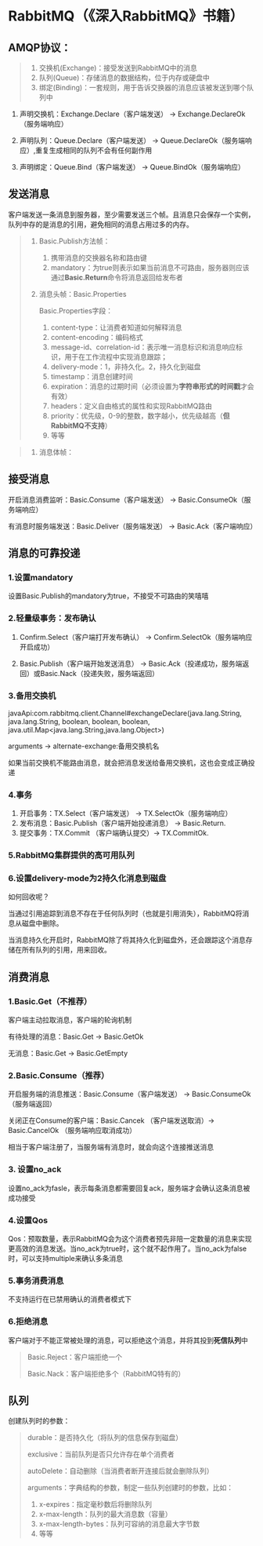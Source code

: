 # RabbitMQ（《深入RabbitMQ》书籍）

## AMQP协议：

> 1. 交换机(Exchange)：接受发送到RabbitMQ中的消息
> 2. 队列(Queue)：存储消息的数据结构，位于内存或硬盘中
> 3. 绑定(Binding)：一套规则，用于告诉交换器的消息应该被发送到哪个队列中

1. 声明交换机：Exchange.Declare（客户端发送）  -> Exchange.DeclareOk（服务端响应）

2. 声明队列：Queue.Declare（客户端发送）  -> Queue.DeclareOk（服务端响应）,重复生成相同的队列不会有任何副作用
3. 声明绑定：Queue.Bind（客户端发送）  -> Queue.BindOk（服务端响应）

## 发送消息

客户端发送一条消息到服务器，至少需要发送三个帧。且消息只会保存一个实例，队列中存的是消息的引用，避免相同的消息占用过多的内存。

> 1. Basic.Publish方法帧：
>
>    1. 携带消息的交换器名称和路由键
>    2. mandatory：为true则表示如果当前消息不可路由，服务器则应该通过**Basic.Return**命令将消息返回给发布者
>
> 2. 消息头帧：Basic.Properties
>
>    Basic.Properties字段：
>
>    1. content-type：让消费者知道如何解释消息
>    2. content-encoding：编码格式
>    3. message-id、correlation-id：表示唯一消息标识和消息响应标识，用于在工作流程中实现消息跟踪；
>    4. delivery-mode：1，非持久化。2，持久化到磁盘
>    5. timestamp：消息创建时间
>    6. expiration：消息的过期时间（必须设置为**字符串形式的时间戳**才会有效）
>    7. headers：定义自由格式的属性和实现RabbitMQ路由
>    8. priority：优先级，0-9的整数，数字越小，优先级越高（**但RabbitMQ不支持**）
>    9. 等等

> 1. 消息体帧：

## 接受消息

开启消息消费监听：Basic.Consume（客户端发送） -> Basic.ConsumeOk（服务端响应）

有消息时服务端发送：Basic.Deliver（服务端发送） -> Basic.Ack（客户端响应）

## 消息的可靠投递

### 1.设置mandatory

设置Basic.Publish的mandatory为true，不接受不可路由的笑嘻嘻

### 2.轻量级事务：发布确认

1. Confirm.Select（客户端打开发布确认） -> Confirm.SelectOk（服务端响应开启成功）

2. Basic.Publish（客户端开始发送消息） -> Basic.Ack（投递成功，服务端返回）或Basic.Nack（投递失败，服务端返回）

### 3.备用交换机

javaApi:com.rabbitmq.client.Channel#exchangeDeclare(java.lang.String, java.lang.String, boolean, boolean, boolean, java.util.Map<java.lang.String,java.lang.Object>)

arguments -> alternate-exchange:备用交换机名

如果当前交换机不能路由消息，就会把消息发送给备用交换机，这也会变成正确投递

### 4.事务

1. 开启事务：TX.Select（客户端发送） -> TX.SelectOk（服务端响应）
2. 发布消息：Basic.Publish（客户端开始投递消息） -> Basic.Return.
3. 提交事务：TX.Commit （客户端确认提交）-> TX.CommitOk.

### 5.RabbitMQ集群提供的高可用队列

### 6.设置delivery-mode为2持久化消息到磁盘

如何回收呢？

​	当通过引用追踪到消息不存在于任何队列时（也就是引用消失），RabbitMQ将消息从磁盘中删除。

​	当消息持久化开启时，RabbitMQ除了将其持久化到磁盘外，还会跟踪这个消息存储在所有队列的引用，用来回收。

## 消费消息

### 1.Basic.Get（不推荐）

客户端主动拉取消息，客户端的轮询机制

有待处理的消息：Basic.Get -> Basic.GetOk

无消息：Basic.Get -> Basic.GetEmpty

### 2.Basic.Consume（推荐）

开启服务端的消息推送：Basic.Consume（客户端发送） -> Basic.ConsumeOk（服务端返回）

关闭正在Consume的客户端：Basic.Cancek （客户端发送取消）-> Basic.CancelOk （服务端响应取消成功）

相当于客户端注册了，当服务端有消息时，就会向这个连接推送消息

### 3. 设置no_ack

设置no_ack为fasle，表示每条消息都需要回复ack，服务端才会确认这条消息被成功接受

### 4.设置Qos

Qos：预取数量，表示RabbitMQ会为这个消费者预先非陪一定数量的消息来实现更高效的消息发送。当no_ack为true时，这个就不起作用了。当no_ack为false时，可以支持multiple来确认多条消息

### 5.事务消费消息

不支持运行在已禁用确认的消费者模式下

### 6.拒绝消息

客户端对于不能正常被处理的消息，可以拒绝这个消息，并将其投到**死信队列**中

> Basic.Reject：客户端拒绝一个
>
> Basic.Nack：客户端拒绝多个（RabbitMQ特有的）

## 队列

创建队列时的参数：

> durable：是否持久化（将队列的信息保存到磁盘）
>
> exclusive：当前队列是否只允许存在单个消费者
>
> autoDelete：自动删除（当消费者断开连接后就会删除队列）
>
> arguments：字典结构的参数，制定一些队列创建时的参数，比如：
>
> 	1. x-expires：指定毫秒数后将删除队列
>  	2. x-max-length：队列的最大消息数（容量）
>  	3. x-max-length-bytes：队列可容纳的消息最大字节数
>  	4. 等等